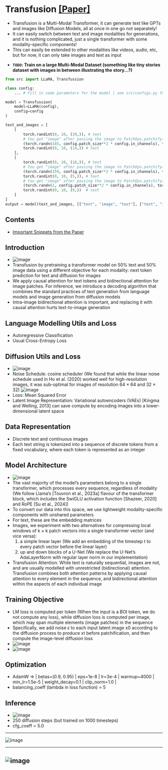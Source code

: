 # Transfusion [[Paper]](https://arxiv.org/pdf/2408.11039v1)
* Transfusion is a Multi-Modal Transformer, it can generate text like GPTs and images like Diffusion Models, all at once in one go not separately!
* It can easily switch between text and image modalities for generations, and it is nothing complicated, just a single transformer with some modality-specific components!
* This can easily be extended to other modalities like videos, audio, etc, but for now, it can only take images and text as input
<!-- * For now I have **"test-trained"** it on
  * Fashion MNIST Dataset (contains images of Fashion Items like T-shirt/top, Trouser, Pullover, Dress, Coat, Sandal, Shirt, Sneaker, Bag, Ankle boot
  * MNIST Dataset (contains images of Digits from 0 to 9)
  * I have taken the classes as text and trained it. See below for some generated examples... -->
* **`TODO`: Train on a large Multi-Modal Dataset (something like tiny stories dataset with images in between illustrating the story...?)**

```python
from src import LLaMA, Transfussion

class config:
    ... # Fill in some parameters for the model | see src/configs.py for reference

model = Transfussion(
    model=LLaMA(config),
    config=config
)

text_and_images = [
    [
        torch.randint(0, 10, (39,)), # text
        # You get "image" after passing the image to PatchOps.patchify() while preprocessing
        (torch.randn(345, config.patch_size**2 * config.in_channels), torch.randint(0, config.num_timesteps, (1,))), # (image, timestep)
        torch.randint(0, 10, (14,)) # text
    ],
    [
        torch.randint(0, 10, (16,)), # text
        # You get "image" after passing the image to PatchOps.patchify() while preprocessing
        (torch.randn(359, config.patch_size**2 * config.in_channels), torch.randint(0, config.num_timesteps, (1,))), # (image, timestep)
        torch.randint(0, 10, (5,)), # text
        # You get "image" after passing the image to PatchOps.patchify() while preprocessing
        (torch.randn(2, config.patch_size**2 * config.in_channels), torch.randint(0, config.num_timesteps, (1,))),   # (image, timestep)
        torch.randint(0, 10, (9,))  # text
    ]
]
output = model(text_and_images, [["text", "image", "text"], ["text", "image", "text", "image", "text"]])
```

## Contents
<!-- * [Test Trained on Fashion MNIST Dataset](https://github.com/VachanVY/Transfusion.torch/tree/main?tab=readme-ov-file#test-trained-on-fashion-mnist-dataset) <===> [Training Notebook with some generated samples](https://github.com/VachanVY/Transfusion.torch/blob/main/fashion_mnist_test_transfusion.ipynb)
* [Test Trained on MNIST dataset](https://github.com/VachanVY/Transfusion.torch/tree/main?tab=readme-ov-file#test-trained-on-mnist-dataset) <===> [Training Notebook with some generated samples](https://github.com/VachanVY/Transfusion.torch/blob/main/mnist_test_transfusion.ipynb) -->
* [Important Snippets from the Paper](https://github.com/VachanVY/Transfusion.torch/tree/main?tab=readme-ov-file#introduction)
  
<!-- ## Test Trained on Fashion MNIST Dataset
* Can produce 2 images of Fashion Items along with the text (in the form of tokens) shown above the respective images
  <!-- the integers above the images can be interpreted using this dictionary -->
  <!-- ```python
  {'T-shirt/top': 0,
    'Trouser': 1,
    'Pullover': 2,
    'Dress': 3,
    'Coat': 4,
    'Sandal': 5,
    'Shirt': 6,
    'Sneaker': 7,
    'Bag': 8,
    'Ankle boot': 9}
  ``` -->
  <!-- So `5` means it's a sandal and `0` means it's a T-shirt/top from the below image and just like that some more examples. Use the dictionary to interpret the tokens as text (for now, will change it)\
  ![download](https://github.com/user-attachments/assets/113abcdd-6de5-4c9e-81e6-d9a7b2671293)
  
  ---
  `8` is a bag\
  ![download](https://github.com/user-attachments/assets/6dca45c8-68be-45d8-83fa-9fa90e0a5b11)
* See [this notebook](https://github.com/VachanVY/Transfusion.torch/blob/main/fashion_mnist_test_transfusion.ipynb) for more examples.

## Test Trained on MNIST dataset
* Generates text and images in an alternating way as shown below
    
  ![download](https://github.com/user-attachments/assets/bcd1c1dd-2225-4de1-ad13-e01da6c0fc5c)
  ---
  ![download](https://github.com/user-attachments/assets/df825844-7629-44b4-9b32-06c9d66a7198)
* See [this notebook](https://github.com/VachanVY/Transfusion.torch/blob/main/mnist_test_transfusion.ipynb) for more examples -->

## Introduction
* ![image](https://github.com/user-attachments/assets/342f8647-e4bc-48bc-99ce-d53332e725b8)
* Transfusion by pretraining a transformer model on 50% text and 50% image data using a different objective for each modality: next token prediction for text and diffusion for images
* We apply causal attention for text tokens and bidirectional
attention for image patches. For inference, we introduce a decoding algorithm that combines the
standard practices of text generation from language models and image generation from diffusion
models
* Intra-image bidirectional attention is important, and replacing it with causal
attention hurts text-to-image generation

## Language Modelling Utils and Loss
* Autoregressive Classification
* Usual Cross-Entropy Loss

## Diffusion Utils and Loss
* ![image](https://github.com/user-attachments/assets/7d03be4a-4426-4191-8ebb-5cb95fc5faac)
* Noise Schedule: cosine scheduler
  (We found that while the linear noise schedule used in Ho et al. (2020) worked well for high-resolution images, it was sub-optimal for images of 
   resolution 64 × 64 and 32 × 32)
  ![image](https://github.com/user-attachments/assets/7e9bbb6f-5cb9-4b23-aa7c-a42e7fbd03e1)
* Loss: Mean Squared Error
* Latent Image Representation: Variational autoencoders (VAEs) [Kingma and Welling, 2013] can save compute by
encoding images into a lower-dimensional latent space

## Data Representation
* Discrete text and continuous images
* Each text string is tokenized into a sequence of discrete tokens from a fixed vocabulary,
where each token is represented as an integer

## Model Architecture
* ![image](https://github.com/user-attachments/assets/a185a2ed-3459-4030-9b90-78ae30e75b1d)
* The vast majority of the model’s parameters belong to a single transformer,
which processes every sequence, regardless of modality (We follow Llama’s [Touvron et al., 2023a] flavour of the transformer block, which includes the SwiGLU
activation function [Shazeer, 2020] and RoPE [Su et al., 2024])
* To convert our data into this space, we use lightweight modality-specific components with unshared parameters
* For text, these are the embedding matrices
* Images, we experiment with two alternatives for compressing local windows of k × k patch vectors into a single transformer vector (and vice versa):
  1. a simple linear layer (We add an embedding of the timestep t to every patch vector before the linear layer)
  2. up and down blocks of a U-Net (We replace the U-Net’s AdaLayerNorm with regular layer norm in our implementation)
* Transfusion Attention: While text is naturally sequential, images are not, and are usually
modelled with unrestricted (bidirectional) attention. Transfusion combines both attention patterns
by applying causal attention to every element in the sequence, and bidirectional attention within the
aspects of each individual image

## Training Objective
* LM loss is computed per token (When the input is a BOI token, we do not compute any loss), while diffusion loss is computed per image, which may span multiple
elements (image patches) in the sequence
* Specifically, we add noise ϵ to each input latent image
x0 according to the diffusion process to produce xt before patchification, and then compute the
image-level diffusion loss
* ![image](https://github.com/user-attachments/assets/75015697-691d-452a-8b20-23b3d4fbe7e6)
* ![image](https://github.com/user-attachments/assets/289d4252-1ebc-4298-8086-a0fcc5b675a3)


## Optimization
* AdamW => | betas=(0.9, 0.95) | eps=1e-8 | lr=3e-4 | warmup=4000 | min_lr=1.5e-5 | weight_decay=0.1 | clip_norm=1.0 |
* balancing_coeff (lambda in loss function) = 5

## Inference
* ![image](https://github.com/user-attachments/assets/f6e7969e-02a6-416d-90e4-ae6dca3b3c93)
* 250 diffusion steps (but trained on 1000 timesteps)
* cfg_coeff = 5.0

---
![image](https://github.com/user-attachments/assets/53992abe-c322-4031-a49f-d48924c9e52d)

---
![image](https://github.com/user-attachments/assets/70afb4df-cf92-47b3-b3a2-c74a6f6310a6)
---
